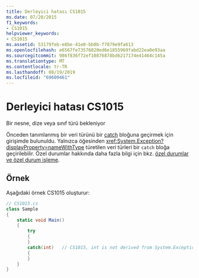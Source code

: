 ```yaml
---
title: Derleyici hatası CS1015
ms.date: 07/20/2015
f1_keywords:
- CS1015
helpviewer_keywords:
- CS1015
ms.assetid: 53179feb-e8be-41e0-bb0b-f7879e9fa613
ms.openlocfilehash: e6567fe73576820ed6e1855969fabd22ea0e93aa
ms.sourcegitcommit: 986f836f72ef10876878bd6217174e41464c145a
ms.translationtype: MT
ms.contentlocale: tr-TR
ms.lasthandoff: 08/19/2019
ms.locfileid: "69609461"
---
```

# <a name="compiler-error-cs1015"></a>Derleyici hatası CS1015
Bir nesne, dize veya sınıf türü bekleniyor  
  
 Önceden tanımlanmış bir veri türünü bir [catch](../language-reference/keywords/try-catch.md) bloğuna geçirmek için girişimde bulunuldu. Yalnızca öğesinden <xref:System.Exception?displayProperty=nameWithType> türetilen veri türleri bir `catch` bloğa geçirilebilir. Özel durumlar hakkında daha fazla bilgi için bkz. [özel durumlar ve özel durum işleme](../programming-guide/exceptions/index.md).  
  
## <a name="example"></a>Örnek  
 Aşağıdaki örnek CS1015 oluşturur:  
  
```csharp  
// CS1015.cs  
class Sample  
{  
    static void Main()  
    {  
        try   
        {  
        }  
        catch(int)   // CS1015, int is not derived from System.Exception  
        {  
        }  
    }  
}  
```
